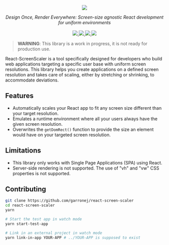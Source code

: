 <p align="center">
    <img src="https://user-images.githubusercontent.com/6702424/80216211-00ef5280-863e-11ea-81de-59f3a3d4b8e4.png">  
</p>
<p align="center">
    <i>Design Once, Render Everywhere: Screen-size agnostic React development for uniform environments </i>
    <br>
    <br>
    <a href="https://github.com/garronej/react-screen-scaler/actions">
      <img src="https://github.com/garronej/react-screen-scaler/workflows/ci/badge.svg?branch=main">
    </a>
    <a href="https://bundlephobia.com/package/react-screen-scaler">
      <img src="https://img.shields.io/bundlephobia/minzip/react-screen-scaler">
    </a>
    <a href="https://www.npmjs.com/package/react-screen-scaler">
      <img src="https://img.shields.io/npm/dw/react-screen-scaler">
    </a>
    <a href="https://github.com/garronej/react-screen-scaler/blob/main/LICENSE">
      <img src="https://img.shields.io/npm/l/react-screen-scaler">
    </a>
</p>

> **WARNING**: This library is a work in progress, it is not ready for production use.

React-ScreenScaler is a tool specifically designed for developers who build web applications targeting a specific user base with uniform screen resolutions. This library helps you create applications on a defined screen resolution and takes care of scaling, either by stretching or shrinking, to accommodate deviations.

## Features

-   Automatically scales your React app to fit any screen size different than your target resolution.
-   Emulates a runtime environment where all your users always have the given screen resolution.
-   Overwrites the `getDomRect()` function to provide the size an element would have on your targeted screen resolution.

## Limitations

-   This library only works with Single Page Applications (SPA) using React.
-   Server-side rendering is not supported.
    The use of "vh" and "vw" CSS properties is not supported.

## Contributing

```bash
git clone https://github.com/garronej/react-screen-scaler
cd react-screen-scaler
yarn

# Start the test app in watch mode
yarn start-test-app

# Link in an external project in watch mode
yarn link-in-app YOUR-APP # ../YOUR-APP is supposed to exist
```
